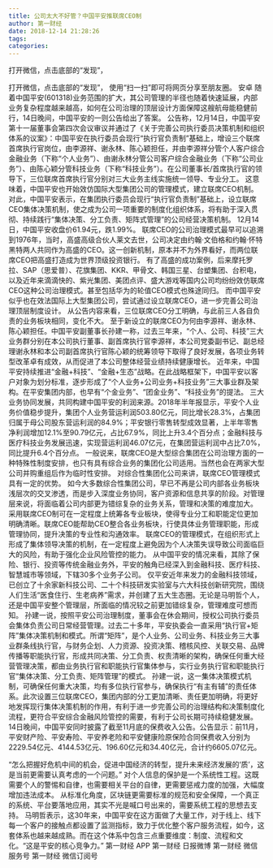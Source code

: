 ```yaml
---
title: 公司太大不好管？中国平安推联席CEO制
author: 第一财经
date: 2018-12-14 21:28:26
tags: 
categories: 
---
```

打开微信，点击底部的“发现”，
<!-- more -->
打开微信，点击底部的“发现”，
使用“扫一扫”即可将网页分享至朋友圈。
安卓
随着中国平安(601318)业务范围的扩大，其公司管理的半径也随着快速延展，内部业务复杂程度越来越高，如何在公司治理的顶层设计方面保障这艘航母能稳健前行，14日晚间，中国平安的一则公告给出了答案。
公告称，12月14日，中国平安第十一届董事会第四次会议审议并通过了《关于完善公司执行委员决策机制和组织体系的议案》：中国平安在执行委员会现行“执行官负责制”基础上，增设三个联席首席执行官岗位，由李源祥、谢永林、陈心颖担任，并由李源祥分管个人客户综合金融业务（下称“个人业务”）、由谢永林分管公司客户综合金融业务（下称“公司业务”）、由陈心颖分管科技业务（下称“科技业务”）。在公司董事长/首席执行官的领导下，三位联席首席执行官分别对三大业务主线实施统一领导、专业分工。
这意味着，中国平安也开始效仿国际大型集团公司的管理模式，建立联席CEO机制。
对此，中国平安表示，在集团执行委员会现行“执行官负责制”基础上，设立联席CEO集体决策机制，使之成为公司一项重要的制度化组织体系，将有助于深入贯彻、持续践行“集体决策、分工负责、矩阵式管理”的公司经营决策机制。
12月14日，中国平安收盘价61.94元，跌1.99%。
联席CEO的公司治理模式最早可以追溯到1976年，当时，高盛高级合伙人莱文去世，公司决定由约翰·文伯格和约翰·怀特黑特两人共同作为高盛的CEO。这一创新机制，原本并不为外界看好，而两位联席CEO把高盛打造成为世界顶级投资银行。
有了高盛的成功案例，后来摩托罗拉、SAP（思爱普）、花旗集团、KKR、甲骨文、韩国三星、台塑集团、台积电，以及近年来滴滴快的、紫光集团、美团点评、盛大游戏等国内公司均纷纷效仿联席CEO这种公司治理模式。甚至包括华为的轮值CEO模式也殊途同归。
而中国平安似乎也在效法国际上大型集团公司，尝试通过设立联席CEO，进一步完善公司治理顶层制度设计。
从公告内容来看，三位联席CEO分工明确，与此前三人各自负责的业务板块相同，变化不大。
至于新设立的联席CEO为何由李源祥、谢永林、陈心颖担任。中国平安副董事长孙建一称，过去三年来，“个人、公司、科技”三大业务群分别在本公司执行董事、副首席执行官李源祥，本公司党委副书记、副总经理谢永林和本公司副首席执行官陈心颖的统筹领导下取得了良好发展，各项业务转型改革卓有成效，从而促进了本公司整体经营业绩持续健康增长。
近年来，中国平安持续推进“金融+科技”、“金融+生态”战略。在此战略框架下，中国平安以客户对象为划分标准，逐步形成了“个人业务+公司业务+科技业务”三大事业群及架构。在平安集团内部，也早有“个金业务”、“团金业务”、“科技业务”的提法。
三大业务协同发展，共同构建中国平安的利润来源。2018年半年报显示，平安个人业务价值稳步提升，集团个人业务营运利润503.80亿元，同比增长28.3%，占集团归属于母公司股东营运利润的84.9%；平安银行零售转型成效显著，上半年零售净利润增加12.1%至90.79亿元，占比67.9%，同比上升3.4个百分点；金融科技与医疗科技业务发展迅速，实现营运利润46.07亿元，在集团营运利润中占比7.0%，同比提升6.4个百分点。
一般说来，联席CEO是大型综合集团在公司治理方面的一种特殊性制度安排，也只有具有综合业务的集团化公司适用。当然也会在两家大型公司并购重组后作为临时性安排。
对综合性集团化公司来讲，联席CEO管理模式具有一定的优势。
如今大多数综合性集团公司，早已不再是公司内部各业务板块浅层次的交叉渗透，而是步入深度业务协同，客户资源和信息共享的阶段。对管理层来说，将面临着公司内部更为错综复杂的业务关系，管理和决策的难度加大。
采用联席CEO制可在一定程度上统筹各专业板块，使得专业分工和职能定位更加明确清晰。联席CEO能帮助CEO整合各业务板块，行使具体业务管理职能，形成管理协同，提升决策的专业性和沟通效率。
联席CEO的管理模式，在组织形式上形成了集体领导决策的机制，在一定程度上避免因为个人决策失误导致公司面临巨大的风险，有助于强化企业风险管控的能力。
从中国平安的情况来看，其除了保险、银行、投资等传统金融业务外，平安的触角已经深入到金融科技、医疗科技、智慧城市等领域，下辖30多个业务子公司。
仅平安近年来发力的金融科技领域，已创立了十余家新科技公司、二十个科技研发实验室与六大科技创新研究院，围绕人们生活“医食住行、生老病养”需求，并创建了五大生态圈。无论是马明哲个人，还是中国平安整个管理层，所面临的情况较之前更加错综复杂，管理难度可想而知。
孙建一说，按照平安公司治理制度，董事会在休会期间，授权公司执行委员会集体负责公司日常经营管理。过去二十多年，平安执委会一直采用“执行官+矩阵”集体决策机制和模式。所谓“矩阵”，是个人业务、公司业务、科技业务三大事业群条线执行官，与财务企划、人力资源、投资决策、稽核风控、关联交易、品牌传播等职能执行官，形成共同决策、分工负责、权责清晰的架构，确保任何重大经营管理决策，都由业务执行官和职能执行官集体参与，实行业务执行官和职能执行官“集体决策、分工负责、矩阵管理”的模式。
孙建一说，这一集体决策模式机制，可确保任何重大决策，均有多位执行官参与，确保执行“有主有辅”的责任体系。此次设置三位联席CEO，集团内部的分工更加清晰、责任更加明确，将更好地发挥现行集体决策机制的作用，有利于进一步完善公司的治理结构和决策制度化流程，更符合平安综合金融风险管控的需要，有利于公司长期可持续稳健发展。
14日晚间，中国平安同时披露了截至11月底的保费收入公告。公告显示：前11月，平安财产险、平安寿险、平安养老险和平安健康险原保险合同保费收入分别为2229.54亿元、4144.53亿元、196.60亿元和34.40亿元，合计约6605.07亿元。
 
 
“怎么把握好危机中间的机会，促进中国经济的转型，提升未来经济发展的‘质’，这是当前更需要认真考虑的一个问题。”
对个人信息的保护是一个系统性工程。这既需要个人的警惕和自律，也需要相关平台的自律，更需要惩戒力度的加强，大幅度增加违法成本。
从标准化角度，区块链更需要标准的规范和安全保障，一个真正的系统、平台要落地应用，其实不光是喊口号出来的，需要系统工程的思想去支持。
马明哲表示，这30年来，中国平安在这方面做了大量工作，对于线上、线下每一个客户的接触点都设置了监测指标，致力于优化整个客户服务流程，如今，这套体系也越来越成熟。而在这个体系中包含三点重要维度：制度、流程和文化。“这是平安的核心竞争力。”
第一财经
APP
第一财经
日报微博
第一财经
微信服务号
第一财经
微信订阅号
